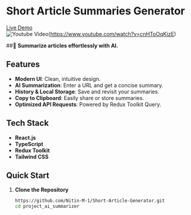 # Short Article Summaries Generator  
<a href="https://shortarticlesummaries.vercel.app/" target="_black">Live Demo</a><br/>
![Youtube Video](https://raw.githubusercontent.com/Nitin-M-1/Short-Article-Summaries-Generator/refs/heads/master/src/assets/image.png)(https://www.youtube.com/watch?v=cnHToOqKizE)

##🚀 **Summarize articles effortlessly with AI.**  

## Features  
- **Modern UI**: Clean, intuitive design.  
- **AI Summarization**: Enter a URL and get a concise summary.  
- **History & Local Storage**: Save and revisit your summaries.  
- **Copy to Clipboard**: Easily share or store summaries.  
- **Optimized API Requests**: Powered by Redux Toolkit Query.  

## Tech Stack  
- **React.js**  
- **TypeScript**  
- **Redux Toolkit**  
- **Tailwind CSS**  

## Quick Start  

1. **Clone the Repository**  
   ```bash  
   https://github.com/Nitin-M-1/Short-Article-Generator.git 
   cd project_ai_summarizer  

